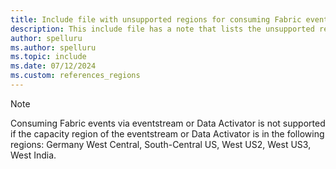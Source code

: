 ```yaml
---
title: Include file with unsupported regions for consuming Fabric events
description: This include file has a note that lists the unsupported regions for consuming Fabric events via Fabric event streams. 
author: spelluru
ms.author: spelluru
ms.topic: include
ms.date: 07/12/2024
ms.custom: references_regions
---
```


> [!NOTE]
> Consuming Fabric events via eventstream or Data Activator is not supported if the capacity region of the eventstream or Data Activator is in the following regions: Germany West Central, South-Central US, West US2, West US3, West India.
